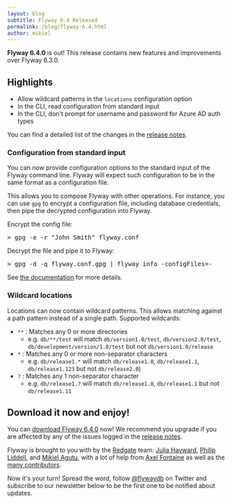 ```yaml
---
layout: blog
subtitle: Flyway 6.4 Released
permalink: /blog/flyway-6.4.html
author: mikiel
---
```


**Flyway 6.4.0** is out! This release contains new features and improvements over Flyway 6.3.0.

## Highlights

- Allow wildcard patterns in the `locations` configuration option
- In the CLI, read configuration from standard input
- In the CLI, don't prompt for username and password for Azure AD auth types

You can find a detailed list of the changes in the [release notes](/documentation/learnmore/releaseNotes#6.4).

### Configuration from standard input

You can now provide configuration options to the standard input of the Flyway command line. Flyway will expect such configuration to be in the same format as a configuration file.

This allows you to compose Flyway with other operations. For instance, you can use `gpg` to encrypt a configuration file, including database credentials, then pipe the decrypted configuration into Flyway.

Encrypt the config file:
<pre class="console">
<span>&gt;</span> gpg -e -r "John Smith" flyway.conf
</pre>

Decrypt the file and pipe it to Flyway:
<pre class="console">
<span>&gt;</span> gpg -d -q flyway.conf.gpg | flyway info -configFiles=-
</pre>

See [the documentation](../documentation/usage/commandline/#configuration-from-standard-input) for more details.

### Wildcard locations

Locations can now contain wildcard patterns. This allows matching against a path pattern instead of a single path. Supported wildcards:<br/>

- `**` : Matches any 0 or more directories
  - e.g. `db/**/test` will match `db/version1.0/test`, `db/version2.0/test`, `db/development/version/1.0/test` but not `db/version1.0/release`
- `*` : Matches any 0 or more non-separator characters
  - e.g. `db/release1.*` will match `db/release1.0`, `db/release1.1`, `db/release1.123` but not `db/release2.0`)
- `?` : Matches any 1 non-separator character
  - e.g. `db/release1.?` will match `db/release1.0`, `db/release1.1` but not `db/release1.11`

## Download it now and enjoy!

You can [download Flyway 6.4.0](/download) now! We recommend you upgrade if you are affected by any
of the issues logged in the  [release notes](/documentation/learnmore/releaseNotes#6.4).

Flyway is brought to you with <i class="fa fa-heart"></i> by the [Redgate](https://red-gate.com) team:
[Julia Hayward](https://twitter.com/Julia_Hayward),
[Philip Liddell](https://github.com/Lyeeedar), and [Mikiel Agutu](https://twitter.com/mikielagutu),
with a lot of help from [Axel Fontaine](https://twitter.com/axelfontaine)
as well as the [many contributors](/documentation/contribute/hallOfFame).

Now it's your turn! Spread the word, follow [@flywaydb](https://twitter.com/flywaydb) on Twitter and
subscribe to our newsletter below to be the first one to be notified about updates.